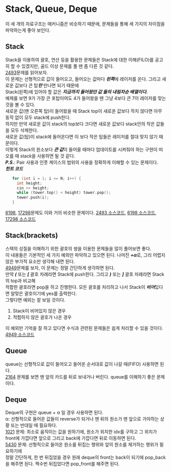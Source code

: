# Stack, Queue, Deque     
  이 세 개의 자료구조는 매커니즘은 비슷하기 때문에, 문제들을 통해 세 가지의 차이점을 파악하는게 좋아 보인다.     
  ## Stack     
  Stack을 이용하여 괄호, 연산 등을 활용한 문제들은 Stack에 대한 이해(FILO)를 공고히 할 수 있겠지만, 골드 이상 문제를 풀 땐 좀 다른 것 같다.       
  [2493](https://www.acmicpc.net/problem/2493)문제를 읽어보자.     
  이 문제는 선형적으로 값이 들어오고, 들어오는 값마다 ***왼쪽***에 레이저를 쏜다. 그리고 새로운 값보다 큰 탑***만*** 만나면 되기 때문에    
  Stack(왼쪽)에 있어야 할 값은 ***지금까지 들어왔던 값 들의 내림차순 배열이다.***     
  예제를 보면 9가 가장 큰 포탑이여도 4가 들어왔을 땐 그냥 4보다 큰 7이 레이저를 맞는 것을 볼 수 있다.    
  새로운 값(맨 오른쪽 탑)이 들어왔을 때 Stack top이 새로운 값보다 작지 않다면 아무 동작 없이 모두 stack에 push한다.     
  하지만 만약 새로운 값이 stack의 top보다 크다면 새로운 값보다 stack안의 작은 값들을 모두 삭제한다.    
  새로운 값(탑)이 stack에 들어온다면 이 보다 작은 탑들은 레이저를 절대 맞지 않기 때문이다.     
  이렇게 Stack의 원소보다 ***큰 값***이 들어올 때마다 업데이트를 시켜줘야 하는 구현이 떠오를 때 stack을 사용하면 될 것 같다.    
  ***P.S.***: Pair 사용과 인풋 케이스의 범위의 사용을 정확하게 이해할 수 있는 문제이다.    
  ***힌트 코드***     
  ```cpp     
     for (int i = 1; i <= N; i++) {     
       int height;     
       cin >> height;    
       while (tower.top() < height) tower.pop();    
       tower.push(i);       
     }     
  ```    
  [6198](https://www.acmicpc.net/problem/6198), [17298](https://www.acmicpc.net/problem/17298)문제도 이와 거의 비슷한 문제이다. [2493 소스코드](https://github.com/whatsgoodg/Codes_for_tests/blob/main/stack/2493.cpp), [6198 소스코드](https://github.com/whatsgoodg/Codes_for_tests/blob/main/stack/6198.cpp), [17298 소스코드](https://github.com/whatsgoodg/Codes_for_tests/blob/main/stack/17298.cpp)<br>
  ## Stack(brackets)    
  스택의 성질을 이해하기 위한 괄호의 쌍을 이용한 문제들을 많이 풀어보면 좋다.           
  이 내용들은 기본적인 세 가지 예외만 파악하고 있으면 된다. 나머진 ***+α***로, 그리 어렵지 않은 부가적 요소만 생각해 내면 된다.     
  [4949](https://www.acmicpc.net/problem/4949)문제를 보자, 이 문제는 정말 간단하게 생각하면 된다.       
  만약 ***(*** 또는 ***[*** 괄호 차례라면 Stack에 push한다. 그리고 ***)*** 또는 ***]*** 괄호 차례라면 Stack의 top과 비교해       
  적합한 괄호라면 pop을 하고 진행한다. 모든 괄호를 처리하고 나서 Stack이 ***비어***있다면 알맞은 괄호이기에 yes를 출력한다.     
  그렇다면 예외는 잘 보일 것이다.        
  1. Stack이 비어있지 않은 경우     
  2. 적합하지 않은 괄호가 나온 경우     
             
  이 예외만 기억을 잘 하고 있다면 수식과 관련된 문제들은 쉽게 처리할 수 있을 것이다. [4949 소스코드](https://github.com/whatsgoodg/Codes_for_tests/blob/main/stack(bracket).cpp/4949.cpp)<br>
  
  ## Queue    
  queue는 선형적으로 값이 들어오고 들어온 순서대로 값이 나갈 때(FIFO) 사용하면 된다.     
  [2164](https://www.acmicpc.net/problem/2164) 문제를 보면 맨 앞의 카드를 뒤로 보내거나 버린다. queue를 이해하기 좋은 문제이다.<br>
  ## Deque     
  Deque의 구현은 queue + α 일 경우 사용하면 된다.    
  α: 선형적으로 들어온 값들이 reverse가 되거나 맨 뒤의 원소가 맨 앞으로 가야하는 상황 또는 반대일 때 필요하다.    
  [1021](https://www.acmicpc.net/problem/1021) 문제: 최소로 움직이는 값을 원하기에, 원소가 위치한 idx를 구하고 그 위치가     
  front에 가깝다면 앞으로 그리고 back에 가깝다면 뒤로 이동하면 된다.    
  [5430](https://www.acmicpc.net/problem/5430) 문제: 선형적으로 들어온 원소를 뒤집는 행위와 앞의 원소를 제거하는 행위가 필요하기에     
  정말 간단하게, 한 번 뒤집었을 경우 원래 deque의 front는 back이 되기에 pop_back을 해주면 된다. 짝수번 뒤집었다면 pop_front를 해주면 된다.<br><br><br>
